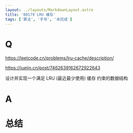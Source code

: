 ```yaml
---
layout: ../layouts/MarkdownLayout.astro
title: '00179 LRU 缓存'
tags: ['算法', '手写', '未完成']
---
```


# Q

https://leetcode.cn/problems/lru-cache/description/

https://juejin.cn/post/7462639162672922643

设计并实现一个满足  LRU (最近最少使用) 缓存 约束的数据结构

# A



# 总结



<script>
  function func() {

  }
  
</script>